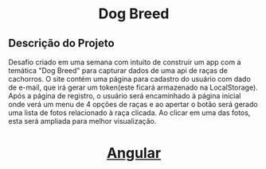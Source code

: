 <h1 align="center">Dog Breed</h1>

## Descrição do Projeto
Desafio criado em uma semana com intuito de construir um app com a temática "Dog Breed" para capturar dados de uma api de raças de cachorros. O site contém uma página para cadastro do usuário com dado de e-mail, que irá gerar um token(este ficará armazenado na LocalStorage). Após a página de registro, o usuário será encaminhado à página inicial onde verá um menu de 4 opções de raças e ao apertar o botão será gerado uma lista de fotos relacionado à raça clicada. Ao clicar em uma das fotos, esta será ampliada para melhor visualização.

<h1 align="center">
    <a href="https://csdog-breed.netlify.app/list">Angular</a>
</h1>
